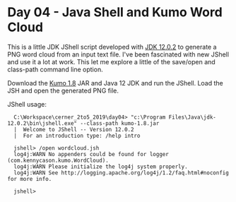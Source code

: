 # Day 04 - Java Shell and Kumo Word Cloud

This is a little JDK JShell script developed with [JDK 12.0.2](https://jdk.java.net/12/) to generate a
PNG word cloud from an input text file. I've been fascinated with new JShell and use it a lot at work.
This let me explore a little of the save/open and class-path command line option.

Download the [Kumo 1.8](https://repo1.maven.org/maven2/com/kennycason/kumo/1.8/) JAR and Java 12 JDK
and run the JShell. Load the JSH and open the generated PNG file.

JShell usage:
```
  C:\Workspace\cerner_2to5_2019\day04> "c:\Program Files\Java\jdk-12.0.2\bin\jshell.exe" --class-path kumo-1.8.jar
  |  Welcome to JShell -- Version 12.0.2
  |  For an introduction type: /help intro

  jshell> /open wordcloud.jsh
  log4j:WARN No appenders could be found for logger (com.kennycason.kumo.WordCloud).
  log4j:WARN Please initialize the log4j system properly.
  log4j:WARN See http://logging.apache.org/log4j/1.2/faq.html#noconfig for more info.

  jshell>
```
